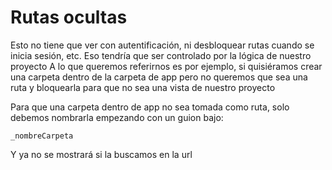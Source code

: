 # **Rutas ocultas**

Esto no tiene que ver con autentificación, ni desbloquear rutas cuando se inicia sesión, etc. Eso tendría que ser controlado por la lógica de nuestro proyecto
A lo que queremos referirnos es por ejemplo, si quisiéramos crear una carpeta dentro de la carpeta de app pero no queremos que sea una ruta y bloquearla para que no sea una vista de nuestro proyecto

Para que una carpeta dentro de app no sea tomada como ruta, solo debemos nombrarla empezando con un guion bajo:

```
_nombreCarpeta
```

Y ya no se mostrará si la buscamos en la url